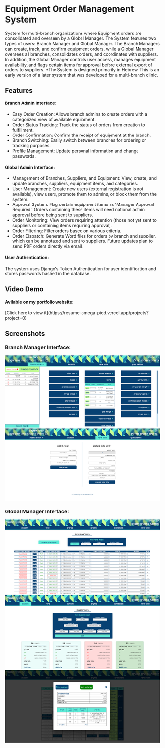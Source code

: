 <h1>Equipment Order Management System</h1>
<p>
      System for multi-branch organizations where Equipment orders are consolidated and overseen by a Global Manager.
      The System features two types of users: Branch Manager and Global Manager.
      The Branch Managers can create, track, and confirm equipment orders, while a Global Manager oversees all branches,
      consolidates orders, and coordinates with suppliers.
      In addition, the Global Manager controls user access, manages equipment availability, and flags certain items for approval
      before external export of orders to suppliers.
      *The System is designed primarily in Hebrew. This is an early version of a later system that was developed for a multi-branch clinic.
  </p>
  <h2>Features</h2>
  <h4>Branch Admin Interface:</h4>
  <ul>
      <li>Easy Order Creation: Allows branch admins to create orders with a categorized view of available equipment.</li>
      <li>Order Status Tracking: Track the status of orders from creation to fulfillment.</li>
      <li>Order Confirmation:  Confirm the receipt of equipment at the branch.</li>
      <li>Branch Switching: Easily switch between branches for ordering or tracking purposes.</li>
      <li>Profile Management: Update personal information and change passwords.</li>
  </ul>
  <h4>Global Admin Interface:</h4>
  <ul>
      <li>Management of Branches, Suppliers, and Equipment: View, create, and update branches, suppliers, equipment items, and categories.</li>
      <li>User Management: Create new users (external registration is not available), view users, promote them to admins, or block them from the system.</li>
      <li>Approval System: Flag certain equipment items as &apos;Manager Approval Required.&apos; Orders containing these items will need national admin approval before being sent to suppliers.</li>
      <li>Order Monitoring: View orders requiring attention (those not yet sent to suppliers or containing items requiring approval).</li>
      <li>Order Filtering: Filter orders based on various criteria.</li>
      <li>Order Dispatch: Generate Word files for orders by branch and supplier, which can be annotated and sent to suppliers. Future updates plan to send PDF orders directly via email.</li>
  </ul>
  <h4>User Authentication:</h4>
  <p>
      The system uses Django's Token Authentication for user identification and stores passwords hashed in the database.
  </p>

<h2>Video Demo</h2>
<h4>Avilable on my portfolio website:</h4>
[Click here to view it](https://resume-omega-pied.vercel.app/projects?project=0)

<h2>Screenshots</h2>

<h3>Branch Manager Interface:</h3>

![create-order](./screenshots/create-order.png)
![my-profile](./screenshots/my-profile.png)

<h3>Global Manager Interface:</h3>

![mange-equpment-items](./screenshots/mange-equpment-items.png)
![admin-orders](./screenshots/admin-orders.png)
![send-to-supplier](./screenshots/send-to-supplier.png)
